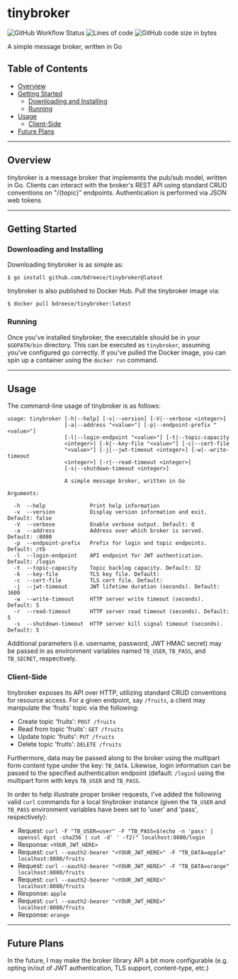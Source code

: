 # tinybroker

![GitHub Workflow Status](https://img.shields.io/github/workflow/status/bdreece/tinybroker/Go)
![Lines of code](https://img.shields.io/tokei/lines/github/bdreece/tinybroker)
![GitHub code size in bytes](https://img.shields.io/github/languages/code-size/bdreece/tinybroker)

A simple message broker, written in Go

## Table of Contents

- [Overview](#overview)
- [Getting Started](#getting-started)
  - [Downloading and Installing](#downloading-and-installing)
  - [Running](#running)
- [Usage](#usage)
  - [Client-Side](#client-side)
- [Future Plans](#future-plans)

---

## Overview

tinybroker is a message broker that implements the pub/sub model, written in Go. Clients can interact with the broker's REST API using standard CRUD conventions on "/{topic}" endpoints. Authentication is performed via JSON web tokens

---

## Getting Started

### Downloading and Installing

Downloading tinybroker is as simple as:

```console
$ go install github.com/bdreece/tinybroker@latest
```

tinybroker is also published to Docker Hub. Pull the tinybroker image via:

```console
$ docker pull bdreece/tinybroker:latest
```

### Running

Once you've installed tinybroker, the executable should be in your `$GOPATH/bin` directory. This can be executed as `tinybroker`, assuming you've configured go correctly. If you've pulled the Docker image, you can spin up a container using the `docker run` command.

---

## Usage

The command-line usage of tinybroker is as follows:

```
usage: tinybroker [-h|--help] [-v|--version] [-V|--verbose <integer>]
                  [-a|--address "<value>"] [-p|--endpoint-prefix "<value>"]
                  [-l|--login-endpoint "<value>"] [-t|--topic-capacity
                  <integer>] [-k|--key-file "<value>"] [-c|--cert-file
                  "<value>"] [-j|--jwt-timeout <integer>] [-w|--write-timeout
                  <integer>] [-r|--read-timeout <integer>]
                  [-s|--shutdown-timeout <integer>]

                  A simple message broker, written in Go

Arguments:

  -h  --help              Print help information
  -v  --version           Display version information and exit. Default: false
  -V  --verbose           Enable verbose output. Default: 0
  -a  --address           Address over which broker is served. Default: :8080
  -p  --endpoint-prefix   Prefix for login and topic endpoints. Default: /tb
  -l  --login-endpoint    API endpoint for JWT authentication. Default: /login
  -t  --topic-capacity    Topic backlog capacity. Default: 32
  -k  --key-file          TLS key file. Default:
  -c  --cert-file         TLS cert file. Default:
  -j  --jwt-timeout       JWT lifetime duration (seconds). Default: 3600
  -w  --write-timeout     HTTP server write timeout (seconds). Default: 5
  -r  --read-timeout      HTTP server read timeout (seconds). Default: 5
  -s  --shutdown-timeout  HTTP server kill signal timeout (seconds). Default: 5
```

Additional parameters (i.e. username, password, JWT HMAC secret) may be passed in as environment variables named `TB_USER`, `TB_PASS`, and `TB_SECRET`, respectively.

### Client-Side

tinybroker exposes its API over HTTP, utilizing standard CRUD conventions for resource access. For a given endpoint, say `/fruits`, a client may manipulate the 'fruits' topic via the following:

- Create topic 'fruits': `POST /fruits`
- Read from topic 'fruits': `GET /fruits`
- Update topic 'fruits': `PUT /fruits`
- Delete topic 'fruits': `DELETE /fruits`

Furthermore, data may be passed along to the broker using the multipart form content type under the key: `TB_DATA`. Likewise, login information can be passed to the specified authentication endpoint (default: `/login`) using the multipart form with keys `TB_USER` and `TB_PASS`.

In order to help illustrate proper broker requests, I've added the following valid `curl` commands for a local tinybroker instance (given the `TB_USER` and `TB_PASS` environment variables have been set to 'user' and 'pass', respectively):

- Request:  `curl -F "TB_USER=user" -F "TB_PASS=$(echo -n 'pass' | openssl dgst -sha256 | cut -d' ' -f2)" localhost:8080/login`
- Response: `<YOUR_JWT_HERE>`
- Request:  `curl --oauth2-bearer "<YOUR_JWT_HERE>" -F "TB_DATA=apple" localhost:8080/fruits`
- Request:  `curl --oauth2-bearer "<YOUR_JWT_HERE>" -F "TB_DATA=orange" localhost:8080/fruits`
- Request:  `curl --oauth2-bearer "<YOUR_JWT_HERE>" localhost:8080/fruits`
- Response: `apple`
- Request:  `curl --oauth2-bearer "<YOUR_JWT_HERE>" localhost:8080/fruits`
- Response: `orange`

---

## Future Plans

In the future, I may make the broker library API a bit more configurable (e.g. opting in/out of JWT authentication, TLS support, content-type, etc.)
